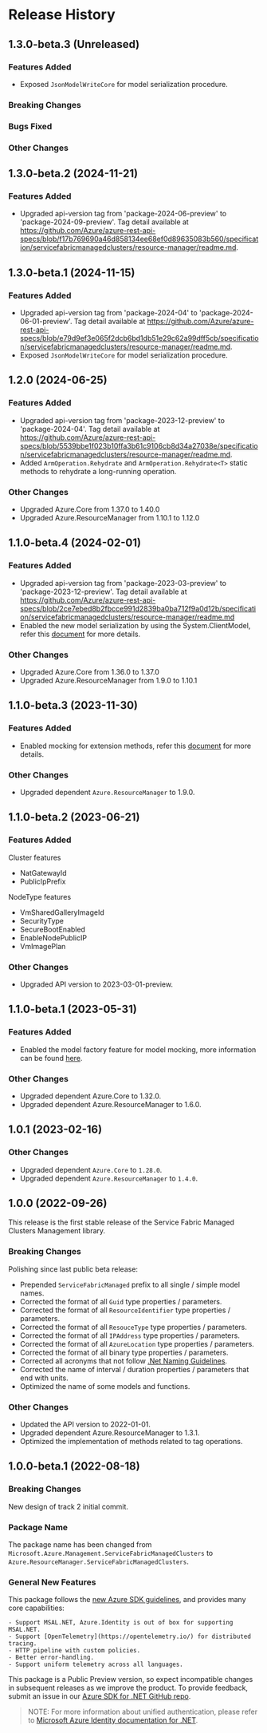 # Release History

## 1.3.0-beta.3 (Unreleased)

### Features Added

- Exposed `JsonModelWriteCore` for model serialization procedure.

### Breaking Changes

### Bugs Fixed

### Other Changes

## 1.3.0-beta.2 (2024-11-21)

### Features Added

- Upgraded api-version tag from 'package-2024-06-preview' to 'package-2024-09-preview'. Tag detail available at https://github.com/Azure/azure-rest-api-specs/blob/f17b769690a46d858134ee68ef0d89635083b560/specification/servicefabricmanagedclusters/resource-manager/readme.md.

## 1.3.0-beta.1 (2024-11-15)

### Features Added

- Upgraded api-version tag from 'package-2024-04' to 'package-2024-06-01-preview'. Tag detail available at https://github.com/Azure/azure-rest-api-specs/blob/e79d9ef3e065f2dcb6bd1db51e29c62a99dff5cb/specification/servicefabricmanagedclusters/resource-manager/readme.md.
- Exposed `JsonModelWriteCore` for model serialization procedure.

## 1.2.0 (2024-06-25)

### Features Added

- Upgraded api-version tag from 'package-2023-12-preview' to 'package-2024-04'. Tag detail available at https://github.com/Azure/azure-rest-api-specs/blob/5539bbe1f023b10ffa3b61c9106cb8d34a27038e/specification/servicefabricmanagedclusters/resource-manager/readme.md.
- Added `ArmOperation.Rehydrate` and `ArmOperation.Rehydrate<T>` static methods to rehydrate a long-running operation.

### Other Changes

- Upgraded Azure.Core from 1.37.0 to 1.40.0
- Upgraded Azure.ResourceManager from 1.10.1 to 1.12.0

## 1.1.0-beta.4 (2024-02-01)

### Features Added

- Upgraded api-version tag from 'package-2023-03-preview' to 'package-2023-12-preview'. Tag detail available at https://github.com/Azure/azure-rest-api-specs/blob/2ce7ebed8b2fbcce991d2839ba0ba712f9a0d12b/specification/servicefabricmanagedclusters/resource-manager/readme.md
- Enabled the new model serialization by using the System.ClientModel, refer this [document](https://aka.ms/azsdk/net/mrw) for more details.

### Other Changes

- Upgraded Azure.Core from 1.36.0 to 1.37.0
- Upgraded Azure.ResourceManager from 1.9.0 to 1.10.1

## 1.1.0-beta.3 (2023-11-30)

### Features Added

- Enabled mocking for extension methods, refer this [document](https://aka.ms/azsdk/net/mocking) for more details.

### Other Changes

- Upgraded dependent `Azure.ResourceManager` to 1.9.0.

## 1.1.0-beta.2 (2023-06-21)

### Features Added

Cluster features
- NatGatewayId
- PublicIpPrefix

NodeType features
- VmSharedGalleryImageId
- SecurityType
- SecureBootEnabled
- EnableNodePublicIP
- VmImagePlan

### Other Changes

- Upgraded API version to 2023-03-01-preview.

## 1.1.0-beta.1 (2023-05-31)

### Features Added

- Enabled the model factory feature for model mocking, more information can be found [here](https://azure.github.io/azure-sdk/dotnet_introduction.html#dotnet-mocking-factory-builder).

### Other Changes

- Upgraded dependent Azure.Core to 1.32.0.
- Upgraded dependent Azure.ResourceManager to 1.6.0.

## 1.0.1 (2023-02-16)

### Other Changes

- Upgraded dependent `Azure.Core` to `1.28.0`.
- Upgraded dependent `Azure.ResourceManager` to `1.4.0`.

## 1.0.0 (2022-09-26)

This release is the first stable release of the Service Fabric Managed Clusters Management library.

### Breaking Changes

Polishing since last public beta release:
- Prepended `ServiceFabricManaged` prefix to all single / simple model names.
- Corrected the format of all `Guid` type properties / parameters.
- Corrected the format of all `ResourceIdentifier` type properties / parameters.
- Corrected the format of all `ResouceType` type properties / parameters.
- Corrected the format of all `IPAddress` type properties / parameters.
- Corrected the format of all `AzureLocation` type properties / parameters.
- Corrected the format of all binary type properties / parameters.
- Corrected all acronyms that not follow [.Net Naming Guidelines](https://learn.microsoft.com/dotnet/standard/design-guidelines/naming-guidelines).
- Corrected the name of interval / duration properties / parameters that end with units.
- Optimized the name of some models and functions.

### Other Changes

- Updated the API version to 2022-01-01.
- Upgraded dependent Azure.ResourceManager to 1.3.1.
- Optimized the implementation of methods related to tag operations.

## 1.0.0-beta.1 (2022-08-18)

### Breaking Changes

New design of track 2 initial commit.

### Package Name

The package name has been changed from `Microsoft.Azure.Management.ServiceFabricManagedClusters` to `Azure.ResourceManager.ServiceFabricManagedClusters`.

### General New Features

This package follows the [new Azure SDK guidelines](https://azure.github.io/azure-sdk/general_introduction.html), and provides many core capabilities:

    - Support MSAL.NET, Azure.Identity is out of box for supporting MSAL.NET.
    - Support [OpenTelemetry](https://opentelemetry.io/) for distributed tracing.
    - HTTP pipeline with custom policies.
    - Better error-handling.
    - Support uniform telemetry across all languages.

This package is a Public Preview version, so expect incompatible changes in subsequent releases as we improve the product. To provide feedback, submit an issue in our [Azure SDK for .NET GitHub repo](https://github.com/Azure/azure-sdk-for-net/issues).

> NOTE: For more information about unified authentication, please refer to [Microsoft Azure Identity documentation for .NET](https://learn.microsoft.com/dotnet/api/overview/azure/identity-readme?view=azure-dotnet).
